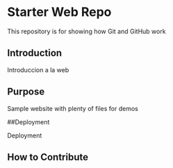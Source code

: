 # Starter Web Repo

This repository is for showing how Git and GitHub work

## Introduction

Introduccion a la web

## Purpose

Sample website with plenty of files for demos

##Deployment

Deployment

## How to Contribute

